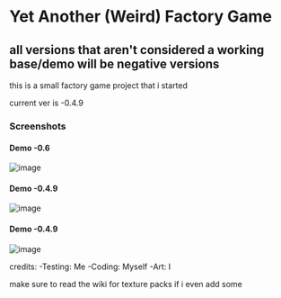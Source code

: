 # Yet Another (Weird) Factory Game

## **all versions that aren't considered a working base/demo will be negative versions**


this is a small factory game project that i started

current ver is -0.4.9

### Screenshots

#### Demo -0.6
![image](https://user-images.githubusercontent.com/57607350/155862943-a2e1f0a8-77f6-45fa-bd65-4ad0c144048f.png)
#### Demo -0.4.9
![image](https://user-images.githubusercontent.com/57607350/156663799-f3907d6e-bbdd-4cf3-a8a9-a425e4f9ad30.png)
#### Demo -0.4.9
![image](https://user-images.githubusercontent.com/57607350/156670509-1646661c-7dc2-4455-8e6b-899ff514abab.png)


credits:
-Testing: Me
-Coding: Myself
-Art: I

make sure to read the wiki for texture packs
if i even add some

